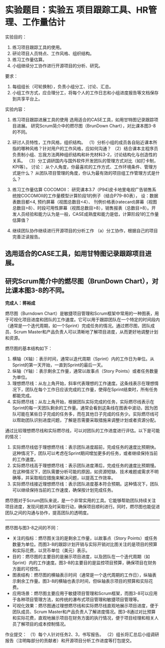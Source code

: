 # 实验题目：实验五  项目跟踪工具、HR管理、工作量估计
实验目的：

1.  练习项目跟踪工具的使用。
2.  研论项目人员特点、工作风格、组织结构。
3.  练习工作量估算。
4.  小组继续分工协作进行开源项目的分析、研究。

要求：
1. 每组组长（可轮换制），负责小组分工、讨论、汇总。
2. 小组工作方式，应合理分工，将每个人的工作日志和小组进度报告等文档保存到共享平台上。

实验内容：
1. 练习项目跟踪进展工具的使用
    选用适合的CASE工具，如用甘特图记录跟踪项目进展。
    研究Scrum简介中的燃尽图（BrunDown Chart），对比课本图3-8的不同。

2. 研讨人员特性，工作风格，组织结构。
    （1）分析小组的成员各自贴近课本所指的哪种风格？针对用户的工作风格，应如何沟通？
    （2）结合课本主程序员负责制小组、忘我方法两种组织结构和补充材料3-2，讨论结构化与创造性的关系。
    （3）分工调研国内与国外软件开发团队的管理方式对比（如打卡制，KPI等）。
    讨论：
    从个人角度，你最喜欢的工作方式、工作环境条件、管理方式是什么？
    从团队项目管理的角度，你认为最有效的项目组工作管理方式是什么？

3. 练习工作量估算 COCOMOII：
   研究课本3.7（P94)皮卡地里电视广告销售系统按COCOMOII的工作量模型计算阶段1的例子（结合P79-80表），
   设：数据表数目都<4,
   预约屏幕（视图总数目<4）、 刊例价格表(ratecard)屏幕（视图总数目>8）、时段可用性屏幕（视图总数目>8），销售报表（总数目>8）。开发人员经验和能力认为是一般，CASE成熟度和能力是低，计算阶段1的工作量估算值？

4. 继续团队协作继续进行开源项目的分析工作
   （a）分工协作，根据自己的项目完善泛读报告。 

## 选用适合的CASE工具，如用甘特图记录跟踪项目进展。

## 研究Scrum简介中的燃尽图（BrunDown Chart），对比课本图3-8的不同。

**完成人：蒋裕成**

燃尽图（Burndown Chart）是敏捷项目管理和Scrum框架中常用的一种图表，用于可视化项目进度和团队的工作速度。它可以用于跟踪团队在一个特定的时间段内（通常是一个迭代周期，如一个Sprint）完成任务的情况。通过燃尽图，团队成员、Scrum Master和产品负责人可以清晰地了解项目进度，从而更好地调整计划和资源。

燃尽图的基本结构如下：

1. 横轴（X轴）：表示时间，通常以迭代周期（Sprint）内的工作日为单位。从Sprint的第一天开始，一直到Sprint的最后一天。
2. 纵轴（Y轴）：表示剩余工作量，通常以故事点（Story Points）或者任务数量为单位。
3. 理想燃尽线：从左上角开始，斜率代表理想的工作速度。这条线表示在理想情况下，团队在每个工作日应该完成的工作量，使得在Sprint结束时，所有任务都能完成。
4. 实际燃尽线：从左上角开始，根据团队实际完成的任务，实际燃尽线表示在Sprint的每一天团队剩余的工作量。通常会看到这条线在图表中波动，因为团队可能在某些日子完成的任务多，而在其他日子完成的任务少。实际燃尽线可以帮助团队识别进度问题，了解是否需要采取措施来调整计划或者资源分配。

通过比较理想燃尽线和实际燃尽线，可以对团队的工作进度进行评估。以下是可能的情况：

1. 实际燃尽线低于理想燃尽线：表示团队进度超前，完成任务的速度比预期快。这种情况下，团队可以考虑在Sprint期间增加更多的任务，或者继续保持当前的工作速度。
2. 实际燃尽线高于理想燃尽线：表示团队进度滞后，完成任务的速度比预期慢。在这种情况下，团队需要分析可能的原因，如资源短缺、技术难题或需求不明确等，并采取相应措施来解决问题，以提高工作效率。
3. 实际燃尽线接近理想燃尽线：表示团队进度基本符合预期。这种情况下，团队可以继续保持当前的工作速度，确保按计划完成任务。

燃尽图对于Scrum团队来说，是一个非常实用的工具。它能够帮助团队持续关注项目进度，发现问题并及时采取行动，确保项目顺利进行。同时，燃尽图也能促进团队之间的沟通与协作，提高团队的透明度。

---

燃尽图与图3-8之间的不同：

- 关注的指标：燃尽图关注的是剩余工作量，以故事点（Story Points）或任务数量为单位。而图3-8的跟踪计划开销与实际开销对比图关注的是项目的预算和实际花费，以货币单位（美元）表示。
- 目的：燃尽图的主要目的是展示项目进度，以及团队在一个迭代周期（如Sprint）内的工作速度。图3-8的主要目的是监控项目预算，确保项目在财务方面的可控性。
- 图表结构：燃尽图的横轴表示时间（通常是一个迭代周期的工作日），纵轴表示剩余工作量。图3-8的横轴也表示时间，但纵轴表示项目的预算和实际花费。
- 应用场景：燃尽图主要应用于敏捷项目管理和Scrum框架，而图3-8可以应用于各种项目管理方法，如传统的瀑布式项目管理和敏捷项目管理等。
- 可视化效果：燃尽图通过理想燃尽线和实际燃尽线直观地展示项目进度，便于团队成员、Scrum Master和产品负责人了解进度情况。图3-8通过对比预算和实际花费，直观地展示项目在财务方面的执行情况，便于项目经理和相关人员了解项目的成本控制情况。

作业提交：
（1）每个人针对任务2、3，书写报告。
（2）组长将汇总后小组调研报告（注明每部分的贡献者）和开源项目分析工作进度等打包提交。
